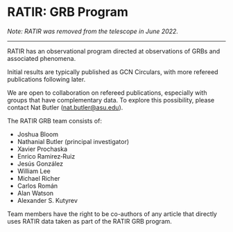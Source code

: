 # RATIR: GRB Program

*Note: RATIR was removed from the telescope in June 2022.*

<hr/>

RATIR has an observational program directed at observations of GRBs and associated phenomena. 

Initial results are typically published as GCN Circulars, with more refereed publications following later.

We are open to collaboration on refereed publications, especially with groups that have complementary data. To explore this possibility, please contact Nat Butler (<a href="mailto:nat.butler@asu.edu">nat.butler@asu.edu</a>).

The RATIR GRB team consists of:

* Joshua Bloom
* Nathanial Butler (principal investigator)
* Xavier Prochaska
* Enrico Ramirez‐Ruiz
* Jesús González
* William Lee
* Michael Richer
* Carlos Román
* Alan Watson
* Alexander S. Kutyrev

Team members have the right to be co-authors of any article that
directly uses RATIR data taken as part of the RATIR GRB program.

